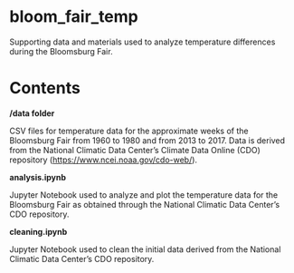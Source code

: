 # bloom_fair_temp
Supporting data and materials used to analyze temperature differences during the Bloomsburg Fair.
# Contents
<b>/data folder</b>

CSV files for temperature data for the approximate weeks of the Bloomsburg Fair from 1960 to 1980 and from 2013 to 2017. Data is derived from the National Climatic Data Center’s Climate Data Online (CDO) repository (<a href='https://www.ncei.noaa.gov/cdo-web/'>https://www.ncei.noaa.gov/cdo-web/</a>).

<b>analysis.ipynb</b>

Jupyter Notebook used to analyze and plot the temperature data for the Bloomsburg Fair as obtained through the National Climatic Data Center’s CDO repository.

<b>cleaning.ipynb</b>

Jupyter Notebook used to clean the initial data derived from the National Climatic Data Center’s CDO repository.
